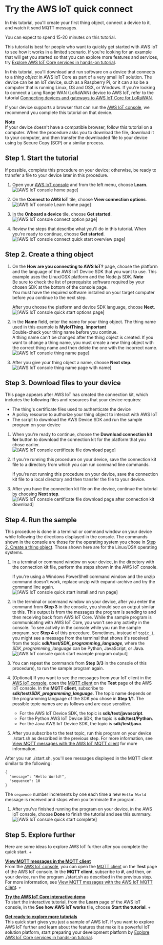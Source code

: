 # Try the AWS IoT quick connect<a name="iot-quick-start"></a>

In this tutorial, you'll create your first thing object, connect a device to it, and watch it send MQTT messages\. 

You can expect to spend 15\-20 minutes on this tutorial\.

This tutorial is best for people who want to quickly get started with AWS IoT to see how it works in a limited scenario\. If you're looking for an example that will get you started so that you can explore more features and services, try [Explore AWS IoT Core services in hands\-on tutorial](iot-gs-first-thing.md)\.

In this tutorial, you'll download and run software on a device that connects to a *thing object* in AWS IoT Core as part of a very small IoT solution\. The device can be an IoT device, such as a Raspberry Pi, or it can also be a computer that is running Linux, OS and OSX, or Windows\. If you're looking to connect a Long Range WAN \(LoRaWAN\) device to AWS IoT, refer to the tutorial [Connecting devices and gateways to AWS IoT Core for LoRaWAN](connect-iot-lorawan.md)\.

If your device supports a browser that can run the [AWS IoT console](https://console.aws.amazon.com/iot/home), we recommend you complete this tutorial on that device\.

**Note**  
If your device doesn't have a compatible browser, follow this tutorial on a computer\. When the procedure asks you to download the file, download it to your computer, and then transfer the downloaded file to your device using by Secure Copy \(SCP\) or a similar process\.

## Step 1\. Start the tutorial<a name="iot-quick-start-connect"></a>

If possible, complete this procedure on your device; otherwise, be ready to transfer a file to your device later in this procedure\.

1. Open your [AWS IoT console](https://console.aws.amazon.com/iot/home) and from the left menu, choose **Learn**\.  
![\[AWS IoT console home page\]](http://docs.aws.amazon.com/iot/latest/developerguide/images/aws-iot-home.png)

1. On the **Connect to AWS IoT** tile, choose **View connection options**\.  
![\[AWS IoT console Learn home page\]](http://docs.aws.amazon.com/iot/latest/developerguide/images/aws-iot-learn-home.png)

1. In the **Onboard a device** tile, choose **Get started**\.  
![\[AWS IoT console connect option page\]](http://docs.aws.amazon.com/iot/latest/developerguide/images/aws-iot-learn-connect.png)

1. Review the steps that describe what you'll do in this tutorial\. When you're ready to continue, choose **Get started**\.  
![\[AWS IoT console connect quick start overview page\]](http://docs.aws.amazon.com/iot/latest/developerguide/images/aws-iot-learn-connect-overview.png)

## Step 2\. Create a thing object<a name="iot-quick-start-configure"></a>

1. On the **How are you connecting to AWS IoT?** page, choose the platform and the language of the AWS IoT Device SDK that you want to use\. This example uses the Linux/OSX platform and the Node\.js SDK\.
**Note**  
Be sure to check the list of prerequisite software required by your chosen SDK at the bottom of the console page\.  
You must have the required software installed on your target computer before you continue to the next step\.

   After you choose the platform and device SDK language, choose **Next**\.  
![\[AWS IoT console quick start options page\]](http://docs.aws.amazon.com/iot/latest/developerguide/images/aws-iot-learn-connect-options.png)

1. In the **Name** field, enter the name for your thing object\. The thing name used in this example is **MyIotThing**\.
**Important**  
Double\-check your thing name before you continue\.  
A thing name can't be changed after the thing object is created\. If you want to change a thing name, you must create a new thing object with the correct thing name and then delete the one with the incorrect name\.  
![\[AWS IoT console thing name page\]](http://docs.aws.amazon.com/iot/latest/developerguide/images/aws-iot-learn-connect-thing-1.png)

1. After you give your thing object a name, choose **Next step**\.  
![\[AWS IoT console thing name page with name\]](http://docs.aws.amazon.com/iot/latest/developerguide/images/aws-iot-learn-connect-thing-1-named.png)

## Step 3\. Download files to your device<a name="iot-quick-start-name"></a>

This page appears after AWS IoT has created the connection kit, which includes the following files and resources that your device requires:
+ The thing's certificate files used to authenticate the device
+ A policy resource to authorize your thing object to interact with AWS IoT
+ The script to download the AWS Device SDK and run the sample program on your device

1. When you're ready to continue, choose the **Download connection kit for** button to download the connection kit for the platform that you chose earlier\.  
![\[AWS IoT console certificate file download page\]](http://docs.aws.amazon.com/iot/latest/developerguide/images/aws-iot-learn-connect-thing-2-before.png)

1. If you're running this procedure on your device, save the connection kit file to a directory from which you can run command line commands\.

   If you're not running this procedure on your device, save the connection kit file to a local directory and then transfer the file to your device\.

1. After you have the connection kit file on the device, continue the tutorial by choosing **Next step**\.  
![\[AWS IoT console certificate file download page after connection kit download\]](http://docs.aws.amazon.com/iot/latest/developerguide/images/aws-iot-learn-connect-thing-2-after.png)

## Step 4\. Run the sample<a name="iot-quick-start-install-run"></a>

This procedure is done in a terminal or command window on your device while following the directions displayed in the console\. The commands shown in the console are those for the operating system you chose in [Step 2\. Create a thing object](#iot-quick-start-configure)\. Those shown here are for the Linux/OSX operating systems\. 

1. In a terminal or command window on your device, in the directory with the connection kit file, perform the steps shown in the AWS IoT console\.

   If you're using a Windows PowerShell command window and the unzip command doesn't work, replace unzip with expand\-archive and try the command line again\.   
![\[AWS IoT console quick start install and run page\]](http://docs.aws.amazon.com/iot/latest/developerguide/images/aws-iot-learn-connect-thing-3.png)

1. In the terminal or command window on your device, after you enter the command from **Step 3** in the console, you should see an output similar to this\. This output is from the messages the program is sending to and then receiving back from AWS IoT Core\. While the sample program is communicating with AWS IoT Core, you won't see any activity in the console\. To see activity in the console while you run the sample program, see **Step 4** of this procedure\. Sometimes, instead of `topic_1`, you might see a message from the terminal that shows it's received from the topic **sdk/test/*SDK\_programming\_language***, where the *SDK\_programming\_language* can be Python, JavaScript, or Java\.  
![\[AWS IoT console quick start example program output\]](http://docs.aws.amazon.com/iot/latest/developerguide/images/aws-iot-learn-connect-console-output.png)

1. You can repeat the commands from **Step 3/3** in the console of this procedure\), to run the sample program again\.

1. \(Optional\) If you want to see the messages from your IoT client in the [AWS IoT console](https://console.aws.amazon.com/iot/home), open the [MQTT client](https://console.aws.amazon.com/iot/home#/test) on the **Test** page of the AWS IoT console\. In the **MQTT client**, subscribe to **sdk/test/*SDK\_programming\_language***\. The topic name depends on the programming language of the SDK you chose in **Step 1/1**\. The possible topic names are as follows and are case sensitive\.
   + For the AWS IoT Device SDK, the topic is **sdk/test/javascript**\.
   + For the Python AWS IoT Device SDK, the topic is **sdk/test/Python**\.
   + For the Java AWS IoT Device SDK, the topic is **sdk/test/java**\.

1.  After you subscribe to the test topic, run this program on your device \./start\.sh as described in the previous step\. For more information, see [View MQTT messages with the AWS IoT MQTT client](view-mqtt-messages.md) for more information\.

   After you run \./start\.sh, you'll see messages displayed in the MQTT client similar to the following:

   ```
   {
     "message": "Hello World!",
     "sequence": 10
   }
   ```

   The `sequence` number increments by one each time a new `Hello World` message is received and stops when you terminate the program\.

1. After you've finished running the program on your device, in the AWS IoT console, choose **Done** to finish the tutorial and see this summary\.  
![\[AWS IoT console quick start complete\]](http://docs.aws.amazon.com/iot/latest/developerguide/images/aws-iot-learn-connect-complete.png)

## Step 5\. Explore further<a name="iot-quick-start-test"></a>

Here are some ideas to explore AWS IoT further after you complete the quick start\.
+ 

**[View MQTT messages in the MQTT client](https://console.aws.amazon.com/iot/home#/test)**  
From the [AWS IoT console](https://console.aws.amazon.com/iot/home), you can open the [MQTT client](https://console.aws.amazon.com/iot/home#/test) on the **Test** page of the AWS IoT console\. In the **MQTT client**, subscribe to **\#**, and then, on your device, run the program \./start\.sh as described in the previous step\. For more information, see [View MQTT messages with the AWS IoT MQTT client](view-mqtt-messages.md)\.
+ 

**[Try the AWS IoT Core interactive demo](interactive-demo.md)**  
To start the interactive tutorial, from the **Learn** page of the AWS IoT console, in the **See how AWS IoT works** tile, choose **Start the tutorial**\.
+ 

**[Get ready to explore more tutorials](iot-gs-first-thing.md)**  
This quick start gives you just a sample of AWS IoT\. If you want to explore AWS IoT further and learn about the features that make it a powerful IoT solution platform, start preparing your development platform by [Explore AWS IoT Core services in hands\-on tutorial](iot-gs-first-thing.md)\.